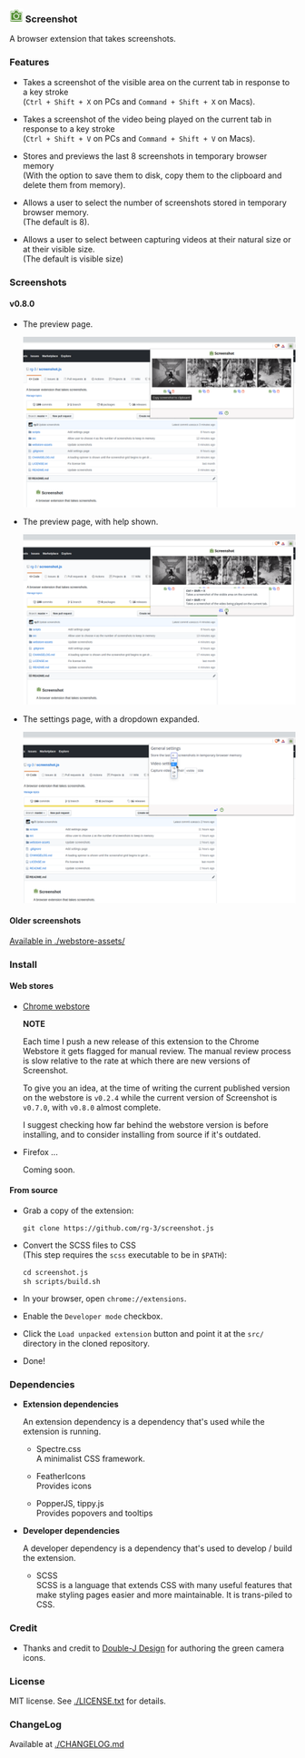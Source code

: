 ### ![logo](src/images/camera24.png) Screenshot

A browser extension that takes screenshots.

### Features

* Takes a screenshot of the visible area on the current tab in response to
  a key stroke  
  (`Ctrl + Shift + X` on PCs and  `Command + Shift + X` on Macs).

* Takes a screenshot of the video being played on the current tab in response to
  a key stroke  
  (`Ctrl + Shift + V` on PCs and  `Command + Shift + V` on Macs).

* Stores and previews the last 8 screenshots in temporary browser memory  
  (With the option to save them to disk, copy them to the clipboard and delete
   them from memory).

* Allows a user to select the number of screenshots stored in temporary browser memory.  
  (The default is 8).

* Allows a user to select between capturing videos at their natural size or at
  their visible size.   
  (The default is visible size)

### Screenshots

#### v0.8.0

* The preview page.

  ![screenshot](./webstore-assets/v0.8.0/copy_screenshot_v0.8.0_1280x800.png)

* The preview page, with help shown.

  ![screenshot](./webstore-assets/v0.8.0/help_screenshot_v0.8.0_1280x800.png)

* The settings page, with a dropdown expanded.

  ![screenshot](./webstore-assets/v0.8.0/settings_screenshot_v0.8.0_1280x800-1.png)

#### Older screenshots

[Available in ./webstore-assets/](./webstore-assets/)

### Install

#### Web stores

* [Chrome webstore](https://chrome.google.com/webstore/detail/screenshot/ehmcpclingghgidajkpodncclbginiak)

  __NOTE__

  Each time I push a new release of this extension to the Chrome Webstore it gets
  flagged for manual review. The manual review process is slow relative to the
  rate at which there are new versions of Screenshot.

  To give you an idea, at the time of writing the current published version on
  the webstore is `v0.2.4` while the current version of Screenshot is `v0.7.0`,
  with `v0.8.0` almost complete.

  I suggest checking how far behind the webstore version is before installing,
  and to consider installing from source if it's outdated.

* Firefox ...

  Coming soon.

#### From source

* Grab a copy of the extension:

      git clone https://github.com/rg-3/screenshot.js

* Convert the SCSS files to CSS  
  (This step requires the `scss` executable to be in `$PATH`):

      cd screenshot.js
      sh scripts/build.sh

* In your browser, open `chrome://extensions`.

* Enable the `Developer mode` checkbox.

* Click the `Load unpacked extension` button and point it at the `src/`
  directory in the cloned repository.

* Done!

### Dependencies

  * **Extension dependencies**

    An extension dependency is a dependency that's used while the extension
    is running.

    * Spectre.css  
      A minimalist CSS framework.

    * FeatherIcons  
      Provides icons

    * PopperJS, tippy.js  
      Provides popovers and tooltips

  * **Developer dependencies**

    A developer dependency is a dependency that's used to develop / build the
    extension.

      * SCSS  
        SCSS is a language that extends CSS with many useful features that make
        styling pages easier and more maintainable. It is trans-piled to CSS.

### Credit

  * Thanks and credit to
    [Double-J Design](http://www.iconarchive.com/artist/double-j-design.html)
    for authoring the green camera icons.

### License

MIT license. See [./LICENSE.txt](./LICENSE.txt) for details.

### ChangeLog

Available at [./CHANGELOG.md](./CHANGELOG.md)
